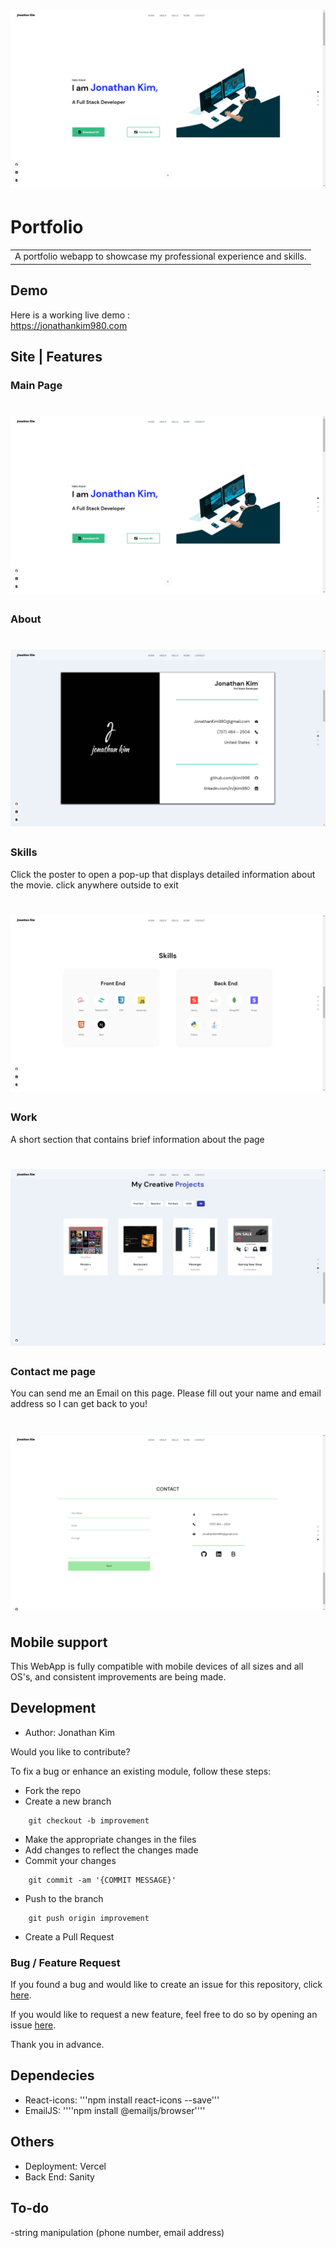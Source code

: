 # ![WebApp](https://github.com/jkim1998/Portfolio/blob/main/screenshot/page1.png)
# Portfolio
<table>
<tr>
<td>
  A portfolio webapp to showcase my professional experience and skills. 
</td>
</tr>
</table>


## Demo
Here is a working live demo :  
https://jonathankim980.com


## Site | Features

### Main Page

# ![WebApp](https://github.com/jkim1998/Portfolio/blob/main/screenshot/page1.png)

### About

# ![WebApp](https://github.com/jkim1998/Portfolio/blob/main/screenshot/page2.png)

### Skills

Click the poster to open a pop-up that displays detailed information about the movie. click anywhere outside to exit 

# ![WebApp](https://github.com/jkim1998/Portfolio/blob/main/screenshot/page3.png)

### Work

A short section that contains brief information about the page 

# ![WebApp](https://github.com/jkim1998/Portfolio/blob/main/screenshot/page4.png)


### Contact me page

You can send me an Email on this page. Please fill out your name and email address so I can get back to you!

# ![WebApp](https://github.com/jkim1998/Portfolio/blob/main/screenshot/page5.png)

## Mobile support
This WebApp is fully compatible with mobile devices of all sizes and all OS's, and consistent improvements are being made.


## Development
- Author: Jonathan Kim

Would you like to contribute?

To fix a bug or enhance an existing module, follow these steps:

- Fork the repo
- Create a new branch 
```
    git checkout -b improvement
```
- Make the appropriate changes in the files
- Add changes to reflect the changes made
- Commit your changes 
```
    git commit -am '{COMMIT MESSAGE}'
```
- Push to the branch 
```
    git push origin improvement
```
- Create a Pull Request 

### Bug / Feature Request

If you found a bug and would like to create an issue for this repository, click [here](https://github.com/jkim1998/Portfolio/issues/new).

If you would like to request a new feature, feel free to do so by opening an issue [here](https://github.com/jkim1998/Portfolio/issues/new).

Thank you in advance.

## Dependecies 

- React-icons: '''npm install react-icons --save'''
- EmailJS: ''''npm install @emailjs/browser''''


## Others

- Deployment: Vercel
- Back End: Sanity

## To-do

-string manipulation (phone number, email address)